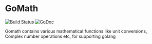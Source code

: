 # GoMath

[![Build Status](https://travis-ci.com/asnimansari/gocomplex.svg?branch=master)](https://travis-ci.com/asnimansari/gocomplex)
[![GoDoc](https://godoc.org/github.com/nathany/looper?status.svg)](https://godoc.org/github.com/asnimansari/gocomplex/)

Gomath contains various mathematical functions like unit conversions,
Complex number operations etc, for supporting golang